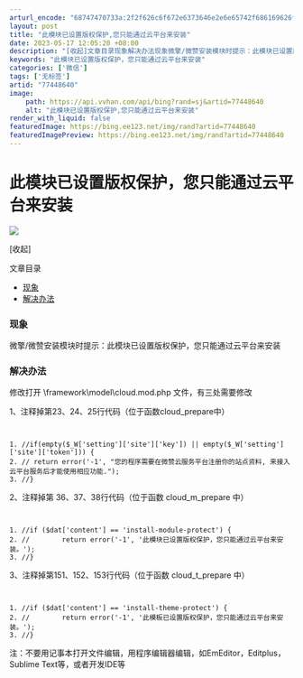 ```yaml
---
arturl_encode: "68747470733a:2f2f626c6f672e6373646e2e6e65742f686169626f30363638:2f61727469636c652f64657461696c732f3737343438363430"
layout: post
title: "此模块已设置版权保护,您只能通过云平台来安装"
date: 2023-05-17 12:05:20 +08:00
description: "[收起]文章目录现象解决办法现象微擎/微赞安装模块时提示：此模块已设置版权保护，您只能通过云平台来安"
keywords: "此模块已设置版权保护，您只能通过云平台来安装"
categories: ['微信']
tags: ['无标签']
artid: "77448640"
image:
    path: https://api.vvhan.com/api/bing?rand=sj&artid=77448640
    alt: "此模块已设置版权保护,您只能通过云平台来安装"
render_with_liquid: false
featuredImage: https://bing.ee123.net/img/rand?artid=77448640
featuredImagePreview: https://bing.ee123.net/img/rand?artid=77448640
---
```


# 此模块已设置版权保护，您只能通过云平台来安装

[![](http://www.yuncit.com/wp-content/uploads/2016/01/20131118135140677.jpg?imageView2/1/w/375/h/250/q/100)](http://www.yuncit.com/weizan/123.html)

[收起]

文章目录

* [现象](http://www.yuncit.com/weizan/123.html#title-0 "现象")
* [解决办法](http://www.yuncit.com/weizan/123.html#title-1 "解决办法")

### 现象

微擎/微赞安装模块时提示：此模块已设置版权保护，您只能通过云平台来安装

### 解决办法

修改打开
\framework\model\cloud.mod.php
文件，有三处需要修改

1、注释掉第23、24、25行代码（位于函数cloud\_prepare中）

```


1. //if(empty($_W['setting']['site']['key']) || empty($_W['setting']['site']['token'])) {
2. // return error('-1', "您的程序需要在微赞云服务平台注册你的站点资料, 来接入云平台服务后才能使用相应功能.");
3. //}

```

2、注释掉第 36、37、38行代码（位于函数 cloud\_m\_prepare 中）

```


1. //if ($dat['content'] == 'install-module-protect') {
2. //        return error('-1', '此模块已设置版权保护，您只能通过云平台来安装。');
3. //}

```

3、注释掉第151、152、153行代码（位于函数 cloud\_t\_prepare 中）

```


1. //if ($dat['content'] == 'install-theme-protect') {
2. //        return error('-1', '此模板已设置版权保护，您只能通过云平台来安装。');
3. //}

```

注：不要用记事本打开文件编辑，用程序编辑器编辑，如EmEditor，Editplus，Sublime Text等，或者开发IDE等